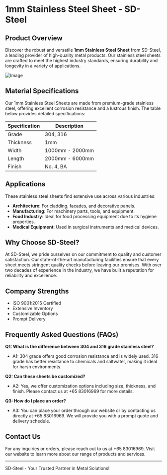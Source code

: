 # 1mm Stainless Steel Sheet - SD-Steel

## Product Overview
Discover the robust and versatile **1mm Stainless Steel Sheet** from SD-Steel, a leading provider of high-quality metal products. Our stainless steel sheets are crafted to meet the highest industry standards, ensuring durability and longevity in a variety of applications.

![Image](https://github.com/user-attachments/assets/2567258e-e124-4816-932d-1809bd27ef0b)

## Material Specifications
Our 1mm Stainless Steel Sheets are made from premium-grade stainless steel, offering excellent corrosion resistance and a lustrous finish. The table below provides detailed specifications:

| Specification | Description |
|---------------|-------------|
| Grade         | 304, 316    |
| Thickness     | 1mm         |
| Width         | 1000mm - 2000mm |
| Length        | 2000mm - 6000mm |
| Finish        | No. 4, BA   |

## Applications
These stainless steel sheets find extensive use across various industries:
- **Architecture**: For cladding, facades, and decorative panels.
- **Manufacturing**: For machinery parts, tools, and equipment.
- **Food Industry**: Ideal for food processing equipment due to its hygiene properties.
- **Medical Equipment**: Used in surgical instruments and medical devices.

## Why Choose SD-Steel?
At SD-Steel, we pride ourselves on our commitment to quality and customer satisfaction. Our state-of-the-art manufacturing facilities ensure that every sheet meets stringent quality checks before leaving our premises. With over two decades of experience in the industry, we have built a reputation for reliability and excellence.

## Company Strengths
- ISO 9001:2015 Certified
- Extensive Inventory
- Customizable Options
- Prompt Delivery

## Frequently Asked Questions (FAQs)
**Q1: What is the difference between 304 and 316 grade stainless steel?**
- A1: 304 grade offers good corrosion resistance and is widely used. 316 grade has better resistance to chemicals and saltwater, making it ideal for harsh environments.

**Q2: Can these sheets be customized?**
- A2: Yes, we offer customization options including size, thickness, and finish. Please contact us at +65 83016969 for more details.

**Q3: How do I place an order?**
- A3: You can place your order through our website or by contacting us directly at +65 83016969. We will provide you with a prompt quote and delivery schedule.

## Contact Us
For any inquiries or orders, please reach out to us at +65 83016969. Visit our website to learn more about our range of products and services.

---

SD-Steel - Your Trusted Partner in Metal Solutions!